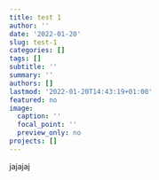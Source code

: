 ```yaml
---
title: test 1
author: ''
date: '2022-01-20'
slug: test-1
categories: []
tags: []
subtitle: ''
summary: ''
authors: []
lastmod: '2022-01-20T14:43:19+01:00'
featured: no
image:
  caption: ''
  focal_point: ''
  preview_only: no
projects: []
---
```


jajajaj